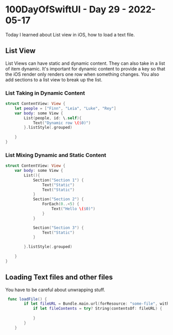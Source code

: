 # 100DayOfSwiftUI - Day 29 - 2022-05-17

Today I learned about List view in iOS, how to load a text file.

## List View

List Views can have static and dynamic content.  They can also take in a list of item dynamic.  It's important for dynamic content to provide a key so that the iOS render only renders one row when something changes.  You also add sections to a list view to break up the list.

### List Taking in Dynamic Content

```swift
struct ContentView: View {
    let people = ["Finn", "Leia", "Luke", "Rey"]
    var body: some View {
        List(people, id: \.self){
            Text("Dynamic row \($0)")            
        }.listStyle(.grouped)
    
    }
}
```

### List Mixing Dynamic and Static Content

```swift
struct ContentView: View {
    var body: some View {
        List(){
            Section("Section 1") {
                Text("Static")
                Text("Static")
            }
            Section("Section 2") {
                ForEach(0..<5) {
                    Text("Hello \($0)")
                }
            }

            Section("Section 3") {
                Text("Static")
            }
            
        }.listStyle(.grouped)
    
    }
}
```

## Loading Text files and other files

You have to be careful about unwrapping stuff.

```swift
 func loadFile() {
        if let fileURL = Bundle.main.url(forResource: "some-file", withExtension: "txt") {
            if let fileContents = try? String(contentsOf: fileURL) {
                
            }
        }
    }
```
